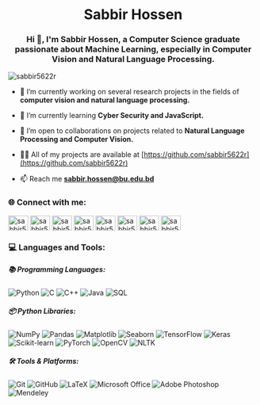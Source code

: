 <h1 align="center">Sabbir Hossen</h1>
<h3 align="center">Hi 👋, I'm Sabbir Hossen, a Computer Science graduate passionate about Machine Learning, especially in Computer Vision and Natural Language Processing.</h3>

<p align="left"> <img src="https://komarev.com/ghpvc/?username=sabbir5622r&label=Profile%20views&color=0e75b6&style=flat" alt="sabbir5622r" /> </p>

- 🔭 I’m currently working on several research projects in the fields of **computer vision and natural language processing.**

- 🌱 I’m currently learning **Cyber Security and JavaScript.**

- 👯  I’m open to collaborations on projects related to **Natural Language Processing and Computer Vision.**

- 👨‍💻 All of my projects are available at [https://github.com/sabbir5622r](https://github.com/sabbir5622r)

- 📫 Reach me **sabbir.hossen@bu.edu.bd**

<h3 align="left">🌐 Connect with me:</h3>
<p align="left">
<a href="https://twitter.com/sabbir5622r" target="blank"><img align="center" src="https://raw.githubusercontent.com/rahuldkjain/github-profile-readme-generator/master/src/images/icons/Social/twitter.svg" alt="sabbir5622r" height="30" width="40" /></a>
<a href="https://linkedin.com/in/sabbir5622r" target="blank"><img align="center" src="https://raw.githubusercontent.com/rahuldkjain/github-profile-readme-generator/master/src/images/icons/Social/linked-in-alt.svg" alt="sabbir5622r" height="30" width="40" /></a>
<a href="https://stackoverflow.com/users/sabbir5622r" target="blank"><img align="center" src="https://raw.githubusercontent.com/rahuldkjain/github-profile-readme-generator/master/src/images/icons/Social/stack-overflow.svg" alt="sabbir5622r" height="30" width="40" /></a>
<a href="https://kaggle.com/sabbir5622r" target="blank"><img align="center" src="https://raw.githubusercontent.com/rahuldkjain/github-profile-readme-generator/master/src/images/icons/Social/kaggle.svg" alt="sabbir5622r" height="30" width="40" /></a>
<a href="https://fb.com/sabbir5622r" target="blank"><img align="center" src="https://raw.githubusercontent.com/rahuldkjain/github-profile-readme-generator/master/src/images/icons/Social/facebook.svg" alt="sabbir5622r" height="30" width="40" /></a>
<a href="https://instagram.com/sabbir5622r" target="blank"><img align="center" src="https://raw.githubusercontent.com/rahuldkjain/github-profile-readme-generator/master/src/images/icons/Social/instagram.svg" alt="sabbir5622r" height="30" width="40" /></a>
<a href="https://www.youtube.com/c/sabbir5622r" target="blank"><img align="center" src="https://raw.githubusercontent.com/rahuldkjain/github-profile-readme-generator/master/src/images/icons/Social/youtube.svg" alt="sabbir5622r" height="30" width="40" /></a>
<a href="https://www.hackerrank.com/sabbir5622r" target="blank"><img align="center" src="https://raw.githubusercontent.com/rahuldkjain/github-profile-readme-generator/master/src/images/icons/Social/hackerrank.svg" alt="sabbir5622r" height="30" width="40" /></a>
</p>

<h3 align="left">💻 Languages and Tools:</h3>

<h5 align="left">📚 Programming Languages:</h5>
<p align="left">
  <img src="https://img.shields.io/badge/python-3670A0?style=for-the-badge&logo=python&logoColor=ffdd54" alt="Python" />
  <img src="https://img.shields.io/badge/c-%2300599C.svg?style=for-the-badge&logo=c&logoColor=white" alt="C" />
  <img src="https://img.shields.io/badge/c++-%2300599C.svg?style=for-the-badge&logo=c%2B%2B&logoColor=white" alt="C++" />
  <img src="https://img.shields.io/badge/java-%23ED8B00.svg?style=for-the-badge&logo=openjdk&logoColor=white" alt="Java" />
  <img src="https://img.shields.io/badge/SQL-%2307405e.svg?style=for-the-badge&logo=sqlite&logoColor=white" alt="SQL" />
</p>

<h5 align="left">📦 Python Libraries:</h5>
<p align="left">
  <img src="https://img.shields.io/badge/numpy-%23013243.svg?style=for-the-badge&logo=numpy&logoColor=white" alt="NumPy" />
  <img src="https://img.shields.io/badge/pandas-%23150458.svg?style=for-the-badge&logo=pandas&logoColor=white" alt="Pandas" />
  <img src="https://img.shields.io/badge/Matplotlib-%23ffffff.svg?style=for-the-badge&logo=Matplotlib&logoColor=black" alt="Matplotlib" />
  <img src="https://img.shields.io/badge/seaborn-3776AB?style=for-the-badge&logo=python&logoColor=white" alt="Seaborn" />
  <img src="https://img.shields.io/badge/TensorFlow-%23FF6F00.svg?style=for-the-badge&logo=tensorflow&logoColor=white" alt="TensorFlow" />
  <img src="https://img.shields.io/badge/Keras-%23D00000.svg?style=for-the-badge&logo=Keras&logoColor=white" alt="Keras" />
  <img src="https://img.shields.io/badge/scikit--learn-%23F7931E.svg?style=for-the-badge&logo=scikit-learn&logoColor=white" alt="Scikit-learn" />
  <img src="https://img.shields.io/badge/PyTorch-%23EE4C2C.svg?style=for-the-badge&logo=PyTorch&logoColor=white" alt="PyTorch" />
  <img src="https://img.shields.io/badge/OpenCV-%23white.svg?style=for-the-badge&logo=opencv&logoColor=black" alt="OpenCV" />
  <img src="https://img.shields.io/badge/NLTK-%23337AB7.svg?style=for-the-badge&logo=python&logoColor=white" alt="NLTK" />
</p>

<h5 align="left">🛠️ Tools & Platforms:</h5>
<p align="left">
  <img src="https://img.shields.io/badge/git-%23F05033.svg?style=for-the-badge&logo=git&logoColor=white" alt="Git" />
  <img src="https://img.shields.io/badge/github-%23121011.svg?style=for-the-badge&logo=github&logoColor=white" alt="GitHub" />
  <img src="https://img.shields.io/badge/latex-%23008080.svg?style=for-the-badge&logo=latex&logoColor=white" alt="LaTeX" />
  <img src="https://img.shields.io/badge/Microsoft_Office-D83B01?style=for-the-badge&logo=microsoft-office&logoColor=white" alt="Microsoft Office" />
  <img src="https://img.shields.io/badge/Adobe%20Photoshop-31A8FF?style=for-the-badge&logo=Adobe%20Photoshop&logoColor=white" alt="Adobe Photoshop" />
  <img src="https://img.shields.io/badge/Mendeley-9A1F2E?style=for-the-badge&logo=mendeley&logoColor=white" alt="Mendeley" />



<!--
<h3 align="left">📊 GitHub Stats:</h3>

![](https://github-readme-stats.vercel.app/api?username=sabbir5622r&theme=dark&hide_border=false&include_all_commits=true&count_private=true)<br/>
![](https://nirzak-streak-stats.vercel.app/?user=sabbir5622r&theme=dark&hide_border=false)<br/>
![](https://github-readme-stats.vercel.app/api/top-langs/?username=sabbir5622r&theme=dark&hide_border=false&include_all_commits=true&count_private=true&layout=compact)

